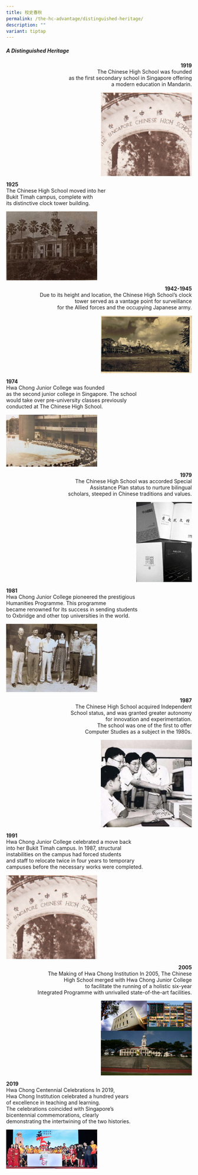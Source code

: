```yaml
---
title: 校史春秋
permalink: /the-hc-advantage/distinguished-heritage/
description: ""
variant: tiptap
---
```

##### A Distinguished Heritage

<p align="right"><b>1919</b><br>The Chinese High School was founded<br> as the first secondary school in Singapore offering<br> a modern education in Mandarin.</p>

<img align="right" style="width:49%" src="/images/1919image.png">
<br clear="right">

<p align="left"><b>1925</b><br>The Chinese High School moved into her<br> Bukit Timah campus, complete with <br>its distinctive clock tower building.</p>

<img align="left" style="width:49%" src="/images/1925image.png">
<br clear="left">

<p align="right"><b>1942-1945</b><br>Due to its height and location, the Chinese High School’s clock<br> tower served as a vantage point for surveillance<br> for the Allied forces and the occupying Japanese army.</p>

<img align="right" style="width:49%" src="/images/1945image.png">
<br clear="right">

<p align="left"><b>1974</b><br>Hwa Chong Junior College was founded<br> as the second junior college in Singapore. The school <br>would take over pre-university classes previously<br> conducted at The Chinese High School.</p>

<img align="left" style="width:49%" src="/images/1974image.png">
<br clear="left">

<p align="right"><b>1979</b><br>The Chinese High School was accorded Special <br>Assistance Plan status to nurture bilingual<br>scholars, steeped in Chinese traditions and values.</p>

<img align="right" style="width:30%" src="/images/1979image.png">
<br clear="right">

<p align="left"><b>1981</b><br>Hwa Chong Junior College pioneered the prestigious<br> Humanities Programme. This programme <br>became renowned for its success in sending students<br> to Oxbridge and other top universities in the world.</p>

<img align="left" style="width:49%" src="/images/1981image.png">
<br clear="left">

<p align="right"><b>1987</b><br>The Chinese High School acquired Independent <br>School status, and was granted greater autonomy<br> for innovation and experimentation. <br>The school was one of the first to offer <br>Computer Studies as a subject in the 1980s.</p>

<img align="right" style="width:49%" src="/images/1987image.png">
<br clear="right">

<p align="left"><b>1991</b><br>Hwa Chong Junior College celebrated a move back<br> into her Bukit Timah campus. In 1987, structural<br> instabilities on the campus had forced students <br>and staff to relocate twice in four years to temporary<br> campuses before the necessary works were completed.</p>

<img align="left" style="width:49%" src="/images/1991image.png">
<br clear="left">

<p align="right"><b>2005</b><br>The Making of Hwa Chong Institution In 2005, The Chinese<br> High School merged with Hwa Chong Junior College <br>to facilitate the running of a holistic six-year <br>Integrated Programme with unrivalled state-of-the-art facilities.</p>

<img align="right" style="width:49%" src="/images/2005image.png">
<br clear="right">

<p align="left"><b>2019</b><br>Hwa Chong Centennial Celebrations In 2019,<br> Hwa Chong Institution celebrated a hundred years<br> of excellence in teaching and learning. <br>The celebrations coincided with Singapore’s <br>bicentennial commemorations, clearly <br>demonstrating the intertwining of the two histories.</p>

<img align="left" style="width:49%" src="/images/2019image.png">
<br clear="left">